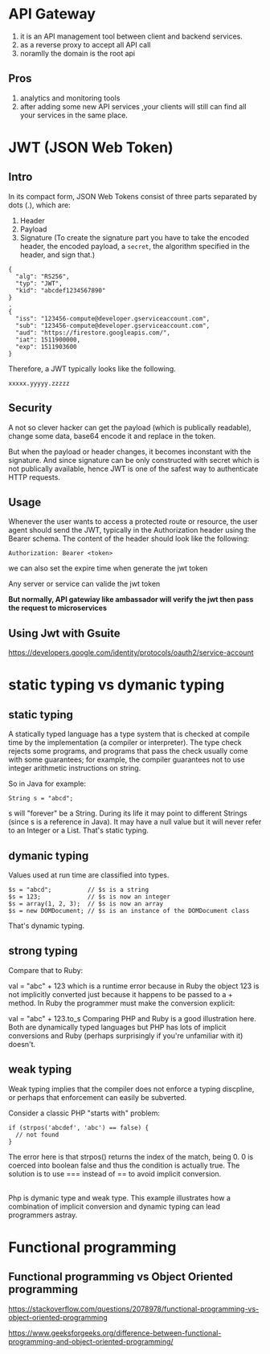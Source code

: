 # API Gateway
1.  it is an API management tool between client and backend services.
2.  as a reverse proxy to accept all API call
3.  noramlly the domain is the root api

## Pros
1.  analytics and monitoring tools
2.  after adding some new API services ,your clients will still can find all your services in the same place.

# JWT (JSON Web Token)
## Intro
In its compact form, JSON Web Tokens consist of three parts separated by dots (.), which are:

1. Header
2. Payload
3. Signature (To create the signature part you have to take the encoded header, the encoded payload, a `secret`, the algorithm specified in the header, and sign that.)

```
{
  "alg": "RS256",
  "typ": "JWT",
  "kid": "abcdef1234567890"
}
.
{
  "iss": "123456-compute@developer.gserviceaccount.com",
  "sub": "123456-compute@developer.gserviceaccount.com",
  "aud": "https://firestore.googleapis.com/",
  "iat": 1511900000,
  "exp": 1511903600
}
```

Therefore, a JWT typically looks like the following.
```
xxxxx.yyyyy.zzzzz
```

## Security
A not so clever hacker can get the payload (which is publically readable), change some data, base64 encode it and replace in the token. 

But when the payload or header changes, it becomes inconstant with the signature. And since signature can be only constructed with secret which is not publically available, hence JWT is one of the safest way to authenticate HTTP requests.

## Usage
Whenever the user wants to access a protected route or resource, the user agent should send the JWT, typically in the Authorization header using the Bearer schema. The content of the header should look like the following:
```
Authorization: Bearer <token>
```

we can also set the expire time when generate the jwt token

Any server or service can valide the jwt token

<b>But normally, API gatewiay like ambassador will verify the jwt then pass the request to microservices</b>

## Using Jwt with Gsuite
https://developers.google.com/identity/protocols/oauth2/service-account

# static typing vs dymanic typing
## static typing
A statically typed language has a type system that is checked at compile time by the implementation (a compiler or interpreter). The type check rejects some programs, and programs that pass the check usually come with some guarantees; for example, the compiler guarantees not to use integer arithmetic instructions on string.

So in Java for example:
```
String s = "abcd";
```
s will "forever" be a String. During its life it may point to different Strings (since s is a reference in Java). It may have a null value but it will never refer to an Integer or a List. That's static typing.

## dymanic typing
Values used at run time are classified into types.
```
$s = "abcd";          // $s is a string
$s = 123;             // $s is now an integer
$s = array(1, 2, 3);  // $s is now an array
$s = new DOMDocument; // $s is an instance of the DOMDocument class
```
That's dynamic typing.

## strong typing 
Compare that to Ruby:

val = "abc" + 123
which is a runtime error because in Ruby the object 123 is not implicitly converted just because it happens to be passed to a + method. In Ruby the programmer must make the conversion explicit:

val = "abc" + 123.to_s
Comparing PHP and Ruby is a good illustration here. Both are dynamically typed languages but PHP has lots of implicit conversions and Ruby (perhaps surprisingly if you're unfamiliar with it) doesn't.


## weak typing
Weak typing implies that the compiler does not enforce a typing discpline, or perhaps that enforcement can easily be subverted.

Consider a classic PHP "starts with" problem:
```
if (strpos('abcdef', 'abc') == false) {
  // not found
}
```
The error here is that strpos() returns the index of the match, being 0. 0 is coerced into boolean false and thus the condition is actually true. The solution is to use === instead of == to avoid implicit conversion.

<br>Php is dymanic type and weak type. This example illustrates how a combination of implicit conversion and dynamic typing can lead programmers astray.</br>

# Functional programming
## Functional programming vs Object Oriented programming
https://stackoverflow.com/questions/2078978/functional-programming-vs-object-oriented-programming

https://www.geeksforgeeks.org/difference-between-functional-programming-and-object-oriented-programming/
